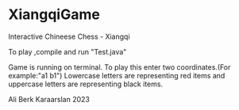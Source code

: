# XiangqiGame
Interactive Chineese Chess - Xiangqi

To play ,compile and run "Test.java" 

Game is running on terminal. To play this enter two coordinates.(For example:"a1 b1")
Lowercase letters are representing red items and uppercase letters are representing black items.

Ali Berk Karaarslan 2023
